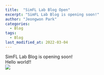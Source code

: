 ```yaml
---
title:  "SimFL Lab Blog Open"
excerpt: "SimFL Lab Blog is opening soon!"
author: "Jeongwon Park"
categories:
  - Blog
tags:
  - Blog
last_modified_at: 2022-03-04
---
```


SimFL Lab Blog is opening soon!  
Hello world!!  
![](https://simfl-lab.github.io/assets/images/Prof_Hong2.jfif)